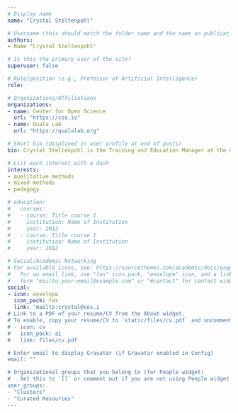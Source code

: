 ```yaml
---
# Display name
name: "Crystal Steltenpohl"

# Username (this should match the folder name and the name on publications)
authors:
- Name "Crystal Steltenpohl"

# Is this the primary user of the site?
superuser: false

# Role/position (e.g., Professor of Artificial Intelligence)
role:

# Organizations/Affiliations
organizations:
- name: Center for Open Science
  url: "https://cos.io"
- name: Quala Lab
  url: "https://qualalab.org"

# Short bio (displayed in user profile at end of posts)
bio: Crystal Steltenpohl is the Training and Education Manager at the Center for Open Science, spearheading initiatives to build awareness and skills in open scholarship through training and education. As a community psychologist, Steltenpohl is passionate about improving individual and community well-being. Her goal as a mixed methods researcher is to use the best methods to ask the right questions and find feasible action steps.

# List each interest with a dash
interests:
- qualitative methods
- mixed methods
- pedagogy

# education:
#   courses:
#   - course: Title course 1
#     institution: Name of Institution
#     year: 2012
#   - course: Title course 1
#     institution: Name of Institution
#     year: 2012

# Social/Academic Networking
# For available icons, see: https://sourcethemes.com/academic/docs/page-builder/#icons
#   For an email link, use "fas" icon pack, "envelope" icon, and a link in the
#   form "mailto:your-email@example.com" or "#contact" for contact widget.
social:
- icon: envelope
  icon_pack: fas
  link: 'mailto:crystal@cos.i
# Link to a PDF of your resume/CV from the About widget.
# To enable, copy your resume/CV to `static/files/cv.pdf` and uncomment the lines below.
# - icon: cv
#   icon_pack: ai
#   link: files/cv.pdf

# Enter email to display Gravatar (if Gravatar enabled in Config)
email: ""

# Organizational groups that you belong to (for People widget)
#   Set this to `[]` or comment out if you are not using People widget.
user_groups:
- "Clusters"
- "Curated Resources"
---
```


